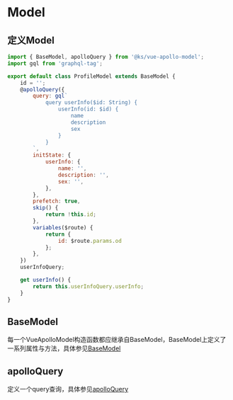 # Model

## 定义Model

```javascript
import { BaseModel, apolloQuery } from '@ks/vue-apollo-model';
import gql from 'graphql-tag';

export default class ProfileModel extends BaseModel {
    id = '';
    @apolloQuery({
        query: gql`
            query userInfo($id: String) {
                userInfo(id: $id) {
                    name
                    description
                    sex
                }
            }
        `,
        initState: {
            userInfo: {
                name: '',
                description: '',
                sex: '',
            },
        },
        prefetch: true,
        skip() {
            return !this.id;
        },
        variables($route) {
            return {
                id: $route.params.od
            };
        },
    })
    userInfoQuery;

    get userInfo() {
        return this.userInfoQuery.userInfo;
    }
}
```

## BaseModel
每一个VueApolloModel构造函数都应继承自BaseModel，BaseModel上定义了一系列属性与方法，具体参见[BaseModel](../api/base-model.md)

## apolloQuery
定义一个query查询，具体参见[apolloQuery](../api/apollo-query.md)
